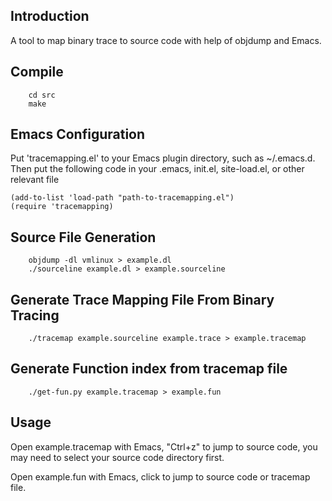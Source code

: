 Introduction
--------

A tool to map binary trace to source code with help of objdump and Emacs.

Compile
--------
        cd src
        make

Emacs Configuration 
--------

Put 'tracemapping.el' to your Emacs plugin directory, such as ~/.emacs.d. Then put the
following code in your .emacs, init.el, site-load.el, or other
relevant file

    (add-to-list 'load-path "path-to-tracemapping.el")
    (require 'tracemapping)


Source File Generation
--------
        objdump -dl vmlinux > example.dl
        ./sourceline example.dl > example.sourceline

Generate Trace Mapping File From Binary Tracing
--------
        ./tracemap example.sourceline example.trace > example.tracemap

Generate Function index from tracemap file
--------
        ./get-fun.py example.tracemap > example.fun

Usage
--------
Open example.tracemap with Emacs, "Ctrl+z" to jump to source code, you
may need to select your source code directory first.

Open example.fun with Emacs, click to jump to source code or tracemap file.

